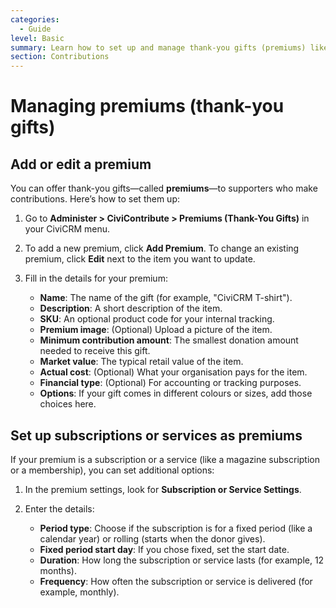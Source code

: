 ```yaml
---
categories:
  - Guide
level: Basic
summary: Learn how to set up and manage thank-you gifts (premiums) like T-shirts or subscriptions for your donors in CiviCRM.
section: Contributions
---
```


# Managing premiums (thank-you gifts)

## Add or edit a premium

You can offer thank-you gifts—called **premiums**—to supporters who make contributions. Here’s how to set them up:

1. Go to **Administer > CiviContribute > Premiums (Thank-You Gifts)** in your CiviCRM menu.

2. To add a new premium, click **Add Premium**.
   To change an existing premium, click **Edit** next to the item you want to update.

3. Fill in the details for your premium:
   - **Name**: The name of the gift (for example, "CiviCRM T-shirt").
   - **Description**: A short description of the item.
   - **SKU**: An optional product code for your internal tracking.
   - **Premium image**: (Optional) Upload a picture of the item.
   - **Minimum contribution amount**: The smallest donation amount needed to receive this gift.
   - **Market value**: The typical retail value of the item.
   - **Actual cost**: (Optional) What your organisation pays for the item.
   - **Financial type**: (Optional) For accounting or tracking purposes.
   - **Options**: If your gift comes in different colours or sizes, add those choices here.

## Set up subscriptions or services as premiums

If your premium is a subscription or a service (like a magazine subscription or a membership), you can set additional options:

1. In the premium settings, look for **Subscription or Service Settings**.

2. Enter the details:
   - **Period type**: Choose if the subscription is for a fixed period (like a calendar year) or rolling (starts when the donor gives).
   - **Fixed period start day**: If you chose fixed, set the start date.
   - **Duration**: How long the subscription or service lasts (for example, 12 months).
   - **Frequency**: How often the subscription or service is delivered (for example, monthly).

<!--
Source: https://docs.civicrm.org/user/en/latest/contributions/premiums/
 -->

<!--
Suggestion: This page is a How
-to Guide because it provides action steps for a specific task (setting up and managing premiums/thank-you gifts) and does not cover background, theory, or exhaustive options. The content is basic, as it is suitable for new users learning how to add and configure premiums for donor contributions. If the page included a detailed list of all premium fields and their technical meanings, that would be Reference material. If it explained why or when to use premiums, that would be Explanation. -->
